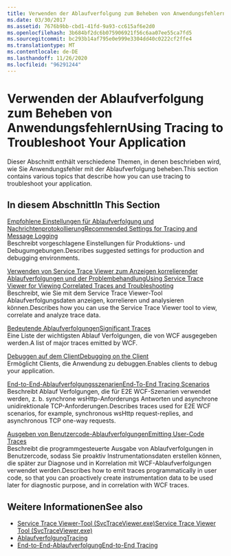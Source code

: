 ```yaml
---
title: Verwenden der Ablaufverfolgung zum Beheben von Anwendungsfehlern
ms.date: 03/30/2017
ms.assetid: 7676b9bb-cbd1-41fd-9a93-cc615af6e2d0
ms.openlocfilehash: 3b684bf2dc6b075906921f56c6aa07ee55ca7fd5
ms.sourcegitcommit: bc293b14af795e0e999e3304dd40c0222cf2ffe4
ms.translationtype: MT
ms.contentlocale: de-DE
ms.lasthandoff: 11/26/2020
ms.locfileid: "96291244"
---
```

# <a name="using-tracing-to-troubleshoot-your-application"></a><span data-ttu-id="4b20d-102">Verwenden der Ablaufverfolgung zum Beheben von Anwendungsfehlern</span><span class="sxs-lookup"><span data-stu-id="4b20d-102">Using Tracing to Troubleshoot Your Application</span></span>

<span data-ttu-id="4b20d-103">Dieser Abschnitt enthält verschiedene Themen, in denen beschrieben wird, wie Sie Anwendungsfehler mit der Ablaufverfolgung beheben.</span><span class="sxs-lookup"><span data-stu-id="4b20d-103">This section contains various topics that describe how you can use tracing to troubleshoot your application.</span></span>  
  
## <a name="in-this-section"></a><span data-ttu-id="4b20d-104">In diesem Abschnitt</span><span class="sxs-lookup"><span data-stu-id="4b20d-104">In This Section</span></span>  

 [<span data-ttu-id="4b20d-105">Empfohlene Einstellungen für Ablaufverfolgung und Nachrichtenprotokollierung</span><span class="sxs-lookup"><span data-stu-id="4b20d-105">Recommended Settings for Tracing and Message Logging</span></span>](recommended-settings-for-tracing-and-message-logging.md)  
 <span data-ttu-id="4b20d-106">Beschreibt vorgeschlagene Einstellungen für Produktions- und Debugumgebungen.</span><span class="sxs-lookup"><span data-stu-id="4b20d-106">Describes suggested settings for production and debugging environments.</span></span>  
  
 [<span data-ttu-id="4b20d-107">Verwenden von Service Trace Viewer zum Anzeigen korrelierender Ablaufverfolgungen und der Problembehandlung</span><span class="sxs-lookup"><span data-stu-id="4b20d-107">Using Service Trace Viewer for Viewing Correlated Traces and Troubleshooting</span></span>](using-service-trace-viewer-for-viewing-correlated-traces-and-troubleshooting.md)  
 <span data-ttu-id="4b20d-108">Beschreibt, wie Sie mit dem Service Trace Viewer-Tool Ablaufverfolgungsdaten anzeigen, korrelieren und analysieren können.</span><span class="sxs-lookup"><span data-stu-id="4b20d-108">Describes how you can use the Service Trace Viewer tool to view, correlate and analyze trace data.</span></span>  
  
 [<span data-ttu-id="4b20d-109">Bedeutende Ablaufverfolgungen</span><span class="sxs-lookup"><span data-stu-id="4b20d-109">Significant Traces</span></span>](significant-traces.md)  
 <span data-ttu-id="4b20d-110">Eine Liste der wichtigsten Ablauf Verfolgungen, die von WCF ausgegeben werden.</span><span class="sxs-lookup"><span data-stu-id="4b20d-110">A list of major traces emitted by WCF.</span></span>  
  
 [<span data-ttu-id="4b20d-111">Debuggen auf dem Client</span><span class="sxs-lookup"><span data-stu-id="4b20d-111">Debugging on the Client</span></span>](debugging-on-the-client.md)  
 <span data-ttu-id="4b20d-112">Ermöglicht Clients, die Anwendung zu debuggen.</span><span class="sxs-lookup"><span data-stu-id="4b20d-112">Enables clients to debug your application.</span></span>  
  
 [<span data-ttu-id="4b20d-113">End-to-End-Ablaufverfolgungsszenarien</span><span class="sxs-lookup"><span data-stu-id="4b20d-113">End-To-End Tracing Scenarios</span></span>](end-to-end-tracing-scenarios.md)  
 <span data-ttu-id="4b20d-114">Beschreibt Ablauf Verfolgungen, die für E2E WCF-Szenarien verwendet werden, z. b. synchrone wsHttp-Anforderungs Antworten und asynchrone unidirektionale TCP-Anforderungen.</span><span class="sxs-lookup"><span data-stu-id="4b20d-114">Describes traces used for E2E WCF scenarios, for example, synchronous wsHttp request-replies, and asynchronous TCP one-way requests.</span></span>  
  
 [<span data-ttu-id="4b20d-115">Ausgeben von Benutzercode-Ablaufverfolgungen</span><span class="sxs-lookup"><span data-stu-id="4b20d-115">Emitting User-Code Traces</span></span>](emitting-user-code-traces.md)  
 <span data-ttu-id="4b20d-116">Beschreibt die programmgesteuerte Ausgabe von Ablaufverfolgungen in Benutzercode, sodass Sie proaktiv Instrumentationsdaten erstellen können, die später zur Diagnose und in Korrelation mit WCF-Ablaufverfolgungen verwendet werden.</span><span class="sxs-lookup"><span data-stu-id="4b20d-116">Describes how to emit traces programmatically in user code, so that you can proactively create instrumentation data to be used later for diagnostic purpose, and in correlation with WCF traces.</span></span>  
  
## <a name="see-also"></a><span data-ttu-id="4b20d-117">Weitere Informationen</span><span class="sxs-lookup"><span data-stu-id="4b20d-117">See also</span></span>

- [<span data-ttu-id="4b20d-118">Service Trace Viewer-Tool (SvcTraceViewer.exe)</span><span class="sxs-lookup"><span data-stu-id="4b20d-118">Service Trace Viewer Tool (SvcTraceViewer.exe)</span></span>](../../service-trace-viewer-tool-svctraceviewer-exe.md)
- [<span data-ttu-id="4b20d-119">Ablaufverfolgung</span><span class="sxs-lookup"><span data-stu-id="4b20d-119">Tracing</span></span>](index.md)
- [<span data-ttu-id="4b20d-120">End-to-End-Ablaufverfolgung</span><span class="sxs-lookup"><span data-stu-id="4b20d-120">End-to-End Tracing</span></span>](end-to-end-tracing.md)
